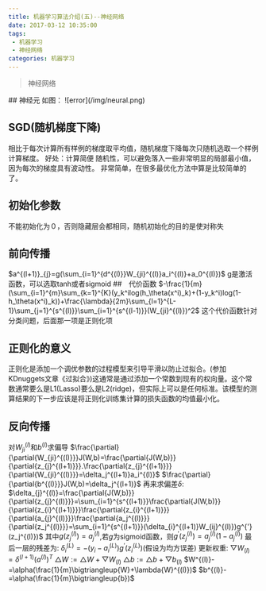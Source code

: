 ```yaml
---
title: 机器学习算法介绍(五)--神经网络
date: 2017-03-12 10:35:00
tags:
 - 机器学习
 - 神经网络
categories: 机器学习
---
```

<blockquote class="blockquote-center">神经网络</blockquote>
<!-- more -->
## 神经元
如图：
![error](/img/neural.png)

## SGD(随机梯度下降)
相比于每次计算所有样例的梯度取平均值，随机梯度下降每次只随机选取一个样例计算梯度。
好处：计算简便
随机性，可以避免落入一些非常明显的局部最小值，因为每次的梯度具有波动性。
非常简单，在很多最优化方法中算是比较简单的了。
## 初始化参数
不能初始化为０，否则隐藏层会都相同，随机初始化的目的是使对称失
## 前向传播
$a^{(l+1)}_{j}=g(\sum_{i=1}^{d^{(l)}}W_{ji}^{(l)}a_i^{(l)}+a_0^{(l)})$
g是激活函数，可以选取tanh或者sigmoid
##　代价函数
$-\frac{1}{m}(\sum_{i=1}^{m}\sum_{k=1}^{K}(y_k^ilog(h_\theta(x^i)_k)+(1-y_k^i)log(1-h_\theta(x^i)_k))+\frac{\lambda}{2m}\sum_{l=1}^{L-1}\sum_{j=1}^{s^{(l)}}\sum_{i=1}^{s^{(l-1)}}(W_{ji}^{(l)})^2$
这个代价函数针对分类问题，后面那一项是正则化项
## 正则化的意义
正则化是添加一个调优参数的过程模型来引导平滑以防止过拟合。(参加KDnuggets文章《过拟合》)这通常是通过添加一个常数到现有的权向量。这个常数通常要么是L1(Lasso)要么是L2(ridge)，但实际上可以是任何标准。该模型的测算结果的下一步应该是将正则化训练集计算的损失函数的均值最小化。

## 反向传播
对$W_{ji}^{(l)}$和$b^{(l)}$求偏导
$\frac{\partial}{\partial{W_{ji}^{(l)}}}J(W,b)=\frac{\partial{J(W,b)}}{\partial{z_{j}^{(l+1)}}}.\frac{\partial{z_{j}^{(l+1)}}}{\partial{W_{ji}^{(l)}}}=\delta_j^{(l+1)}a_i^{(l)}$
$\frac{\partial}{\partial{b^{(l)}}}J(W,b)=\delta_j^{(l+1)}$
再来求偏差$\delta$:
$\delta_{j}^{(l)}=\frac{\partial{J(W,b)}}{\partial{z_{j}^{(l)}}}=\sum_{i=1}^{s^{(l+1)}}\frac{\partial{J(W,b)}}{\partial{z_{i}^{(l+1)}}}\frac{\partial{z_{i}^{(l+1)}}}{\partial{a_{j}^{(l)}}}\frac{\partial{a_j^{(l)}}}{\partial{z_j^{(l)}}}=\sum_{i=1}^{s^{(l+1)}}(\delta_{i}^{(l+1)}W_{ij}^{(l)})g^{'}(z_j^{(l)})$
其中$g(z_j^{(l)})=a_j^{(l)}$,若$g$为sigmoid函数，则$g^{'}(z_j^{(l)})=a_j^{(l)}(1-a_j^{(l)})$
最后一层的残差为:
$\delta_i^{(L)}=-(y_i-a_i^{(L)})g^{'}(z_i^{(L)})$(假设为均方误差)
更新权重:
$\bigtriangledown{W}_{(l)}=\delta^{(l+1)}(a^{(l)})^T$
$\bigtriangleup{W}:=\bigtriangleup{W}+\bigtriangledown{W}_{(l)}$
$\bigtriangleup{b}:=\bigtriangleup{b}+\bigtriangledown{b}_{(l)}$
$W^{(l)}-=\alpha(\frac{1}{m}\bigtriangleup{W}+\lambda{W}^{(l)})$
$b^{(l)}-=\alpha(\frac{1}{m}\bigtriangleup{b})$

